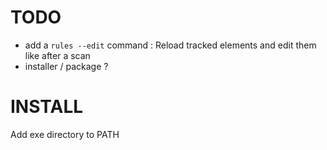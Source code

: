 ﻿# TODO

- add a ``rules --edit`` command : Reload tracked elements and edit them like after a scan
- installer / package ?

# INSTALL

Add exe directory to PATH
